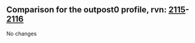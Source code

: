 ## Comparison for the outpost0 profile, rvn: [2115](https://github.com/PRO100KatYT/FortniteProfileRevisions/tree/main/profiles/outpost0/2115%20outpost0.json)-[2116](https://github.com/PRO100KatYT/FortniteProfileRevisions/tree/main/profiles/outpost0/2116%20outpost0.json)

No changes
